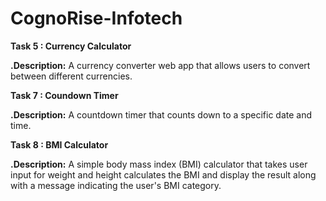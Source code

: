 # CognoRise-Infotech
**Task 5 : Currency Calculator**

**.Description:** A currency converter web app that allows users to convert between different currencies.

**Task 7 : Coundown Timer**

**.Description:** A countdown timer that counts down to a specific date and time.

**Task 8 : BMI Calculator**

**.Description:** A simple body mass index (BMI) calculator that takes user input for weight 
and height calculates the BMI and display the result along with a message indicating the user's BMI category.
